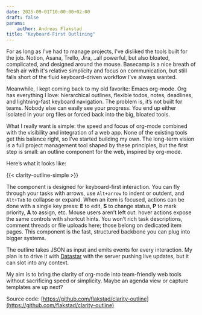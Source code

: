 ```yaml
---
date: 2025-09-01T10:00:00+02:00
draft: false
params:
    author: Andreas Flakstad
title: "Keyboard-First Outlining"
---
```


For as long as I’ve had to manage projects, I’ve disliked the tools built for the job.
Notion, Asana, Trello, Jira, ..all powerful, but also bloated, complicated, and designed around the mouse. Basecamp is a nice breath of fresh air with it's relative simplicity and focus on communication, but still falls short of the fluid keyboard-driven workflow I’ve always wanted.

Meanwhile, I kept coming back to my old favorite: Emacs org-mode.
Org has everything I love: hierarchical outlines, flexible todos, notes, deadlines, and lightning-fast keyboard navigation. The problem is, it’s not built for teams. Nobody else can easily see your progress. You end up either isolated in your org files or forced back into the big, bloated tools.

What I really want is simple: the speed and focus of org-mode combined with the visibility and integration of a web app. None of the existing tools get this balance right, so I’ve started building my own. The long-term vision is a full project management tool shaped by these principles, but the first step is small: an outline component for the web, inspired by org-mode.

<!--more-->

Here’s what it looks like:

{{< clarity-outline-simple >}}

The component is designed for keyboard-first interaction. You can fly through your tasks with arrows, use `Alt+arrow` to indent or outdent, and `Alt+Tab` to collapse or expand. When an item is focused, actions can be done with a single key press: **E** to edit, **S** to change status, **P** to mark priority, **A** to assign, etc. Mouse users aren’t left out: hover actions expose the same controls with shortcut hints. You won’t rich task descriptions, comment threads or file uploads here; those belong on dedicated item pages. This component is the fast, structured backbone you can plug into bigger systems.

The outline takes JSON as input and emits events for every interaction. My plan is to drive it with [Datastar](https://data-star.dev/) with the server pushing live updates, but it can slot into any context.

My aim is to bring the clarity of org-mode into team-friendly web tools without sacrificing speed or simplicity. Maybe an agenda view or capture templates are up next?

Source code: [https://github.com/flakstad/clarity-outline](https://github.com/flakstad/clarity-outline)
